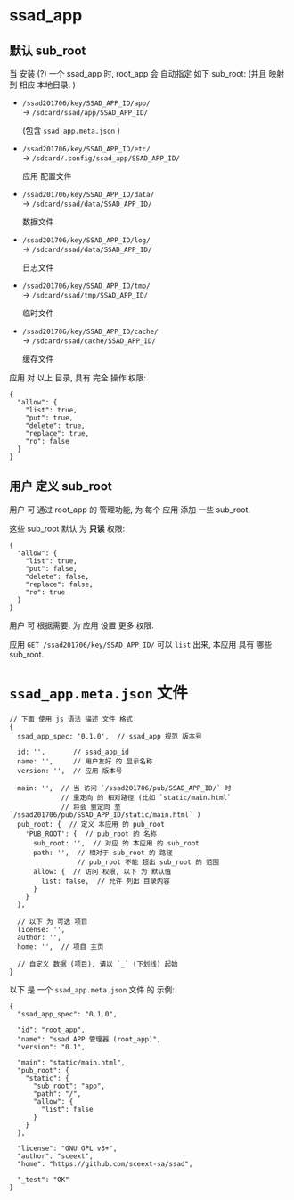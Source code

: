 <!-- ssad_app.md, ssad/doc/ssad_server/
  lang: zh_CN
-->

# ssad_app


## 默认 sub_root

当 安装 (?) 一个 ssad_app 时, root_app 会 自动指定 如下 sub_root:
(并且 映射 到 相应 本地目录. )

+ `/ssad201706/key/SSAD_APP_ID/app/` <br />
  -> `/sdcard/ssad/app/SSAD_APP_ID/`

  (包含 `ssad_app.meta.json` )

+ `/ssad201706/key/SSAD_APP_ID/etc/` <br />
  -> `/sdcard/.config/ssad_app/SSAD_APP_ID/`

  应用 配置文件

+ `/ssad201706/key/SSAD_APP_ID/data/` <br />
  -> `/sdcard/ssad/data/SSAD_APP_ID/`

  数据文件

+ `/ssad201706/key/SSAD_APP_ID/log/` <br />
  -> `/sdcard/ssad/data/SSAD_APP_ID/`

  日志文件

+ `/ssad201706/key/SSAD_APP_ID/tmp/` <br />
  -> `/sdcard/ssad/tmp/SSAD_APP_ID/`

  临时文件

+ `/ssad201706/key/SSAD_APP_ID/cache/` <br />
  -> `/sdcard/ssad/cache/SSAD_APP_ID/`

  缓存文件

应用 对 以上 目录, 具有 完全 操作 权限:

```
{
  "allow": {
    "list": true,
    "put": true,
    "delete": true,
    "replace": true,
    "ro": false
  }
}
```


## 用户 定义 sub_root

用户 可 通过 root_app 的 管理功能, 为 每个 应用 添加 一些 sub_root.

这些 sub_root 默认 为 **只读** 权限:

```
{
  "allow": {
    "list": true,
    "put": false,
    "delete": false,
    "replace": false,
    "ro": true
  }
}
```

用户 可 根据需要, 为 应用 设置 更多 权限.

应用 `GET /ssad201706/key/SSAD_APP_ID/` 可以 `list` 出来,
本应用 具有 哪些 sub_root.


# `ssad_app.meta.json` 文件

```
// 下面 使用 js 语法 描述 文件 格式
{
  ssad_app_spec: '0.1.0',  // ssad_app 规范 版本号

  id: '',       // ssad_app_id
  name: '',     // 用户友好 的 显示名称
  version: '',  // 应用 版本号

  main: '',  // 当 访问 `/ssad201706/pub/SSAD_APP_ID/` 时
             // 重定向 的 相对路径 (比如 `static/main.html`
             // 将会 重定向 至 `/ssad201706/pub/SSAD_APP_ID/static/main.html` )
  pub_root: {  // 定义 本应用 的 pub_root
    'PUB_ROOT': {  // pub_root 的 名称
      sub_root: '',  // 对应 的 本应用 的 sub_root
      path: '',  // 相对于 sub_root 的 路径
                 // pub_root 不能 超出 sub_root 的 范围
      allow: {  // 访问 权限, 以下 为 默认值
        list: false,  // 允许 列出 目录内容
      }
    }
  },

  // 以下 为 可选 项目
  license: '',
  author: '',
  home: '',  // 项目 主页

  // 自定义 数据 (项目), 请以 `_` (下划线) 起始
}
```

以下 是 一个 `ssad_app.meta.json` 文件 的 示例:

```
{
  "ssad_app_spec": "0.1.0",

  "id": "root_app",
  "name": "ssad APP 管理器 (root_app)",
  "version": "0.1",

  "main": "static/main.html",
  "pub_root": {
    "static": {
      "sub_root": "app",
      "path": "/",
      "allow": {
        "list": false
      }
    }
  },

  "license": "GNU GPL v3+",
  "author": "sceext",
  "home": "https://github.com/sceext-sa/ssad",

  "_test": "OK"
}
```


<!-- end ssad_app.md -->
